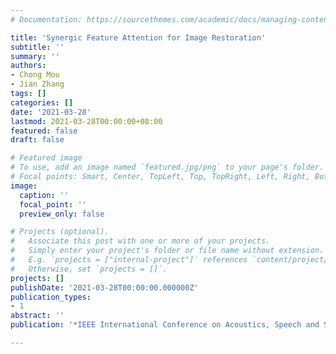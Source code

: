 ```yaml
---
# Documentation: https://sourcethemes.com/academic/docs/managing-content/

title: 'Synergic Feature Attention for Image Restoration'
subtitle: ''
summary: ''
authors:
- Chong Mou
- Jian Zhang
tags: []
categories: []
date: '2021-03-28'
lastmod: 2021-03-28T00:00:00+08:00
featured: false
draft: false

# Featured image
# To use, add an image named `featured.jpg/png` to your page's folder.
# Focal points: Smart, Center, TopLeft, Top, TopRight, Left, Right, BottomLeft, Bottom, BottomRight.
image:
  caption: ''
  focal_point: ''
  preview_only: false

# Projects (optional).
#   Associate this post with one or more of your projects.
#   Simply enter your project's folder or file name without extension.
#   E.g. `projects = ["internal-project"]` references `content/project/deep-learning/index.md`.
#   Otherwise, set `projects = []`.
projects: []
publishDate: '2021-03-28T00:00:00.000000Z'
publication_types:
- 1
abstract: ''
publication: '*IEEE International Conference on Acoustics, Speech and Signal Processing (ICASSP)*'

---
```

